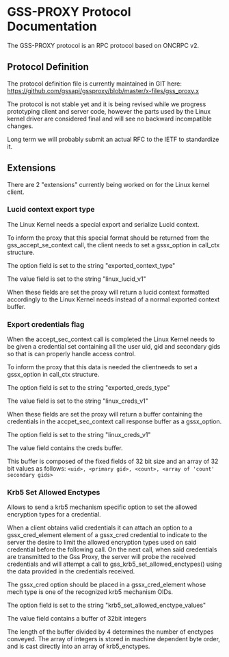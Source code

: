 # GSS-PROXY Protocol Documentation

The GSS-PROXY protocol is an RPC protocol based on ONCRPC v2.

## Protocol Definition

The protocol definition file is currently maintained in GIT here:
https://github.com/gssapi/gssproxy/blob/master/x-files/gss_proxy.x

The protocol is not stable yet and it is being revised while we progress prototyping client and server code, however the parts used by the Linux kernel driver are considered final and will see no backward incompatible changes.

Long term we will probably submit an actual RFC to the IETF to standardize it.

## Extensions

There are 2 "extensions" currently being worked on for the Linux kernel client.

### Lucid context export type
The Linux Kernel needs a special export and serialize Lucid context.

To inform the proxy that this special format should be returned from the gss_accept_se_context call, the client needs to set a gssx_option in call_ctx structure.

The option field is set to the string "exported_context_type"

The value field is set to the string "linux_lucid_v1"

When these fields are set the proxy will return a lucid context formatted accordingly to the Linux Kernel needs instead of a normal exported context buffer.

### Export credentials flag
When the accept_sec_context call is completed the Linux Kernel needs to be given a credential set containing all the user uid, gid and secondary gids so that is can properly handle access control.

To inform the proxy that this data is needed the clientneeds to set a gssx_option in call_ctx structure.

The option field is set to the string "exported_creds_type"

The value field is set to the string "linux_creds_v1"

When these fields are set the proxy will return a buffer containing the credentials in the accpet_sec_context call response buffer as a gssx_option.

The option field is set to the string "linux_creds_v1"

The value field contains the creds buffer.

This buffer is composed of the fixed fields of 32 bit size and an array of 32 bit values as follows: ` <uid>, <primary gid>, <count>, <array of 'count' secondary gids> `

### Krb5 Set Allowed Enctypes
Allows to send a krb5 mechanism specific option to set the allowed encryption types for a credential.

When a client obtains valid credentials it can attach an option to a gssx_cred_element element of a gssx_cred credential to indicate to the server the desire to limit the allowed encryption types used on said credential before the following call.
On the next call, when said credentials are transmitted to the Gss Proxy, the server will probe the received credentials and will attempt a call to gss_krb5_set_allowed_enctypes() using the data provided in the credentials received.

The gssx_cred option should be placed in a gssx_cred_element whose mech type is one of the recognized krb5 mechanism OIDs.

The option field is set to the string "krb5_set_allowed_enctype_values"

The value field contains a buffer of 32bit integers

The length of the buffer divided by 4 determines the number of enctypes conveyed. The array of integers is stored in machine dependent byte order, and is cast directly into an array of krb5_enctypes.


